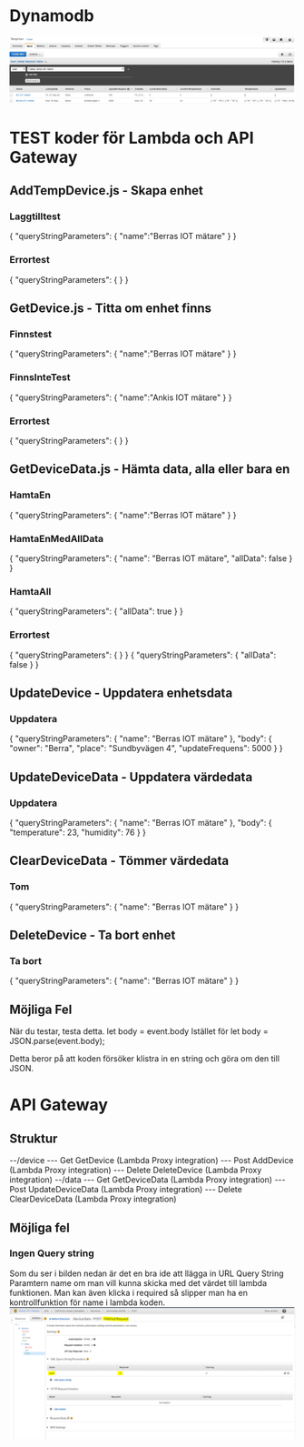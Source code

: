 # Dynamodb
![Querystring](DynamoDb.png)

# TEST koder för Lambda och API Gateway
## AddTempDevice.js  - Skapa enhet
### Laggtilltest
{
  "queryStringParameters": {
  "name":"Berras IOT mätare"
  }
}
### Errortest
{
  "queryStringParameters": {
  }
}

## GetDevice.js - Titta om enhet finns
### Finnstest
{
  "queryStringParameters": {
  "name":"Berras IOT mätare"
  }
}
### FinnsInteTest
{
  "queryStringParameters": {
  "name":"Ankis IOT mätare"
  }
}
### Errortest
{
  "queryStringParameters": {
  }
}

## GetDeviceData.js - Hämta data, alla eller bara en
### HamtaEn
{
  "queryStringParameters": {
  "name":"Berras IOT mätare"
  }
}
### HamtaEnMedAllData
{
  "queryStringParameters": {
    "name": "Berras IOT mätare",
    "allData": false
  }
}
### HamtaAll
{
  "queryStringParameters": {
    "allData": true
  }
}
### Errortest
{
  "queryStringParameters": {
  }
}
{
  "queryStringParameters": {
        "allData": false
  }
}


## UpdateDevice - Uppdatera enhetsdata

### Uppdatera
{
  "queryStringParameters": {
    "name": "Berras IOT mätare"
  },
  "body": {
    "owner": "Berra",
    "place": "Sundbyvägen 4",
    "updateFrequens": 5000
  }
}

## UpdateDeviceData - Uppdatera värdedata

### Uppdatera
{
  "queryStringParameters": {
    "name": "Berras IOT mätare"
  },
  "body": {
    "temperature": 23,
    "humidity": 76
  }
}
## ClearDeviceData - Tömmer värdedata

### Tom
{
  "queryStringParameters": {
    "name": "Berras IOT mätare"
  }
}

## DeleteDevice - Ta bort enhet

### Ta bort
{
  "queryStringParameters": {
    "name": "Berras IOT mätare"
  }
}


## Möjliga Fel

När du testar, testa detta.
let body = event.body
Istället för
let body = JSON.parse(event.body);

Detta beror på att koden försöker klistra in en string och göra om den till JSON.

# API Gateway 

## Struktur
 --/device
 --- Get GetDevice (Lambda Proxy integration)
 --- Post AddDevice (Lambda Proxy integration)
 --- Delete DeleteDevice (Lambda Proxy integration)
  --/data
   --- Get GetDeviceData (Lambda Proxy integration)
   --- Post UpdateDeviceData (Lambda Proxy integration) 
   --- Delete ClearDeviceData  (Lambda Proxy integration)


## Möjliga fel
### Ingen Query string
Som du ser i bilden nedan är det en bra ide att llägga in URL Query String Paramtern name om man vill kunna skicka med det värdet till lambda funktionen. Man kan även klicka i required så slipper man ha en kontrollfunktion för name i lambda koden.
![Querystring](ApiGATEWAY-Querystring.png)